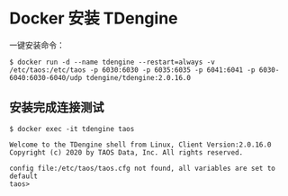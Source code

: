 # Docker 安装 TDengine

一键安装命令：

``` shell
$ docker run -d --name tdengine --restart=always -v /etc/taos:/etc/taos -p 6030:6030 -p 6035:6035 -p 6041:6041 -p 6030-6040:6030-6040/udp tdengine/tdengine:2.0.16.0
```

## 安装完成连接测试

``` shell
$ docker exec -it tdengine taos

Welcome to the TDengine shell from Linux, Client Version:2.0.16.0
Copyright (c) 2020 by TAOS Data, Inc. All rights reserved.

config file:/etc/taos/taos.cfg not found, all variables are set to default
taos>
```
